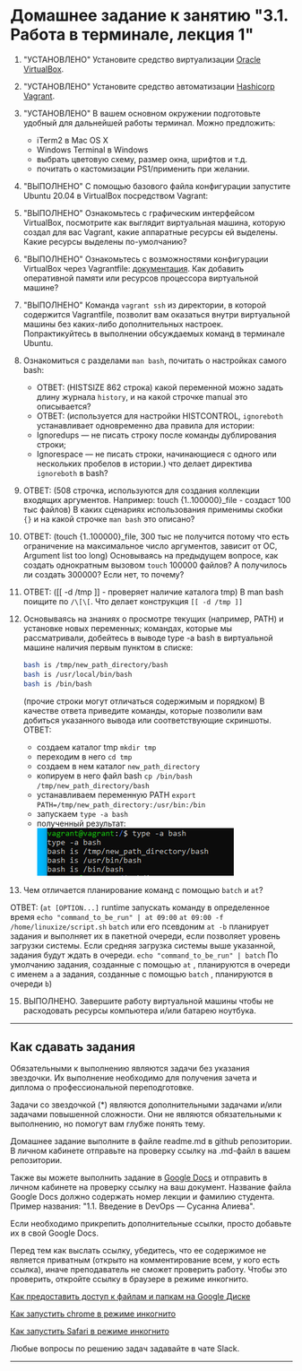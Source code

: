 # Домашнее задание к занятию "3.1. Работа в терминале, лекция 1"

1. "УСТАНОВЛЕНО" Установите средство виртуализации [Oracle VirtualBox](https://www.virtualbox.org/).

2. "УСТАНОВЛЕНО" Установите средство автоматизации [Hashicorp Vagrant](https://www.vagrantup.com/).

3. "УСТАНОВЛЕНО" В вашем основном окружении подготовьте удобный для дальнейшей работы терминал. Можно предложить:
    * iTerm2 в Mac OS X
    * Windows Terminal в Windows
    * выбрать цветовую схему, размер окна, шрифтов и т.д.
    * почитать о кастомизации PS1/применить при желании.

    
4. "ВЫПОЛНЕНО" С помощью базового файла конфигурации запустите Ubuntu 20.04 в VirtualBox посредством Vagrant:
    
5. "ВЫПОЛНЕНО" Ознакомьтесь с графическим интерфейсом VirtualBox, посмотрите как выглядит виртуальная машина, которую создал для вас Vagrant, какие аппаратные ресурсы ей выделены. Какие ресурсы выделены по-умолчанию?

6. "ВЫПОЛНЕНО" Ознакомьтесь с возможностями конфигурации VirtualBox через Vagrantfile: [документация](https://www.vagrantup.com/docs/providers/virtualbox/configuration.html). Как добавить оперативной памяти или ресурсов процессора виртуальной машине?

7. "ВЫПОЛНЕНО" Команда `vagrant ssh` из директории, в которой содержится Vagrantfile, позволит вам оказаться внутри виртуальной машины без каких-либо дополнительных настроек. Попрактикуйтесь в выполнении обсуждаемых команд в терминале Ubuntu.

8. Ознакомиться с разделами `man bash`, почитать о настройках самого bash:
    * ОТВЕТ: (HISTSIZE 862 строка) какой переменной можно задать длину журнала `history`, и на какой строчке manual это описывается?
    * ОТВЕТ: (используется для настройки HISTCONTROL, `ignoreboth` устанавливает одновременно 
   два правила для истории:
   - Ignoredups — не писать строку после команды дублирования строки;
   - Ignorespace — не писать строки, начинающиеся с одного или нескольких пробелов в истории.) 
   что делает директива `ignoreboth` в bash?
   
9. ОТВЕТ: (508 строчка, используются для создания коллекции входящих аргументов. Например: touch {1..100000}_file - создаст 100 тыс файлов) В каких сценариях использования применимы скобки `{}` и на какой строчке `man bash` это описано?
10. ОТВЕТ: (touch {1..100000}_file, 300 тыс не получится потому что есть ограничение на максимальное число аргументов, зависит от ОС, Argument list too long) Основываясь на предыдущем вопросе, как создать однократным вызовом `touch` 100000 файлов? А получилось ли создать 300000? Если нет, то почему?
11. ОТВЕТ: ([[ -d /tmp ]] - проверяет наличие каталога tmp) В man bash поищите по `/\[\[`. Что делает конструкция `[[ -d /tmp ]]`
12. Основываясь на знаниях о просмотре текущих (например, PATH) и установке новых переменных; командах, которые мы рассматривали, добейтесь в выводе type -a bash в виртуальной машине наличия первым пунктом в списке:
     ```bash
     bash is /tmp/new_path_directory/bash
     bash is /usr/local/bin/bash
     bash is /bin/bash
     ```
     (прочие строки могут отличаться содержимым и порядком)
     В качестве ответа приведите команды, которые позволили вам добиться указанного вывода или соответствующие скриншоты.
    ОТВЕТ:
    - создаем каталог tmp `mkdir tmp`
    - переходим в него `cd tmp`
    - создаем в нем каталог `new_path_directory`
    - копируем в него файл bash `cp /bin/bash /tmp/new_path_directory/bash`
    - устанавливаем переменную PATH `export PATH=/tmp/new_path_directory:/usr/bin:/bin`
    - запускаем `type -a bash`
    - полученный результат: ![Скриншот](img/type-a-bash.png)
13. Чем отличается планирование команд с помощью `batch` и `at`?

ОТВЕТ: (`at [OPTION...]` runtime запускать команду в определенное время
`echo "command_to_be_run" | at 09:00`
`at 09:00 -f /home/linuxize/script.sh`
`batch` или его псевдоним `at -b` планирует задания и выполняет их в пакетной очереди, если позволяет уровень загрузки системы. 
Если средняя загрузка системы выше указанной, задания будут ждать в очереди.
`echo "command_to_be_run" | batch`
По умолчанию задания, созданные с помощью `at` , планируются в очереди с именем `a` а задания, созданные с помощью `batch` , 
планируются в очереди `b`)

15. ВЫПОЛНЕНО. Завершите работу виртуальной машины чтобы не расходовать ресурсы компьютера и/или батарею ноутбука.

 
 ---

## Как сдавать задания

Обязательными к выполнению являются задачи без указания звездочки. Их выполнение необходимо для получения зачета и диплома о профессиональной переподготовке.

Задачи со звездочкой (*) являются дополнительными задачами и/или задачами повышенной сложности. Они не являются обязательными к выполнению, но помогут вам глубже понять тему.

Домашнее задание выполните в файле readme.md в github репозитории. В личном кабинете отправьте на проверку ссылку на .md-файл в вашем репозитории.

Также вы можете выполнить задание в [Google Docs](https://docs.google.com/document/u/0/?tgif=d) и отправить в личном кабинете на проверку ссылку на ваш документ.
Название файла Google Docs должно содержать номер лекции и фамилию студента. Пример названия: "1.1. Введение в DevOps — Сусанна Алиева".

Если необходимо прикрепить дополнительные ссылки, просто добавьте их в свой Google Docs.

Перед тем как выслать ссылку, убедитесь, что ее содержимое не является приватным (открыто на комментирование всем, у кого есть ссылка), иначе преподаватель не сможет проверить работу. Чтобы это проверить, откройте ссылку в браузере в режиме инкогнито.

[Как предоставить доступ к файлам и папкам на Google Диске](https://support.google.com/docs/answer/2494822?hl=ru&co=GENIE.Platform%3DDesktop)

[Как запустить chrome в режиме инкогнито ](https://support.google.com/chrome/answer/95464?co=GENIE.Platform%3DDesktop&hl=ru)

[Как запустить  Safari в режиме инкогнито ](https://support.apple.com/ru-ru/guide/safari/ibrw1069/mac)

Любые вопросы по решению задач задавайте в чате Slack.

---
